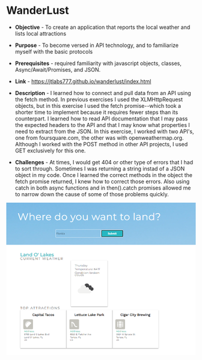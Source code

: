 # WanderLust 

* **Objective** - To create an application that reports the local weather and lists local attractions
* **Purpose**  -  To become versed in API technology, and to familiarize myself with the basic protocols
* **Prerequisites**  - required familiarity with javascript objects, classes, Async/Await/Promises, and JSON.
* **Link** - https://jtlabs777.github.io/wanderlust/index.html


* **Description** - I learned how to connect and pull data from an API using the fetch method. In previous exercises I used the XLMHttpRequest objects, but in this exercise I used the fetch promise--which took a shorter time to implement because it requires fewer steps than its counterpart. I learned how to read API documentation that I may pass the expected headers to the API and that I may know what properties I need to extract from the JSON. In this exercise, I worked with two API's, one from foursquare.com, the other was with openweathermap.org. Although I worked with the POST method in other API projects, I used GET exclusively for this one.

* **Challenges** - At times, I would get 404 or other type of errors that I had to sort through.  Sometimes I was returning a string instad of a JSON object in my code. Once I learned the correct methods in the object the fetch promise returned, I knew how to correct those errors. Also using catch in both async functions and in then().catch promises allowed me to narrow down the cause of some of those problems quickly. 


![Wanderlust Screenshot](images/screenshot.png)
